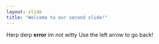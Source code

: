 ```yaml
---
layout: slide
title: "Welcome to our second slide!"
---
```

Herp derp **error** im not witty
Use the left arrow to go back!

